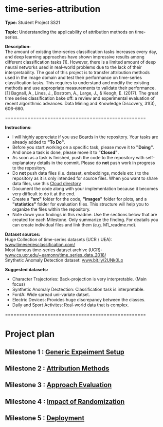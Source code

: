 # time-series-attribution

**Type:**
Student Project SS21

**Topic:**
Understanding the applicability of attribution methods on time-series.

**Description:**  
The amount of existing time-series classification tasks increases every day, and deep learning approaches have shown impressive results among different classification tasks [1]. However, there is a limited amount of deep neural networks used in real-world problems due to the lack of their interpretability. The goal of this project is to transfer attribution methods used in the image domain and test their performance on time-series classification tasks. This requires to understand and modify the existing methods and use appropriate measurements to validate their performance.
[1] Bagnall, A., Lines, J., Bostrom, A., Large, J., & Keogh, E. (2017). The great time series classification bake off: a review and experimental evaluation of recent algorithmic advances. Data Mining and Knowledge Discovery, 31(3), 606-660.

==================================================

**Instructions:**
- I will highly appreciate if you use [Boards](https://git.opendfki.de/mercier/time-series-attribution/-/boards) in the repository. Your tasks are already added to **"To Do"**.
- Before you start working on a specific task, please move it to **"Doing"**. And once a task is done, please move it to **"Closed"**.
- As soon as a task is finished, push the code to the repository with self-explanatory details in the commit. Please do **not** push work in progress to the repository.
- Do **not** push data files (i.e. dataset, embeddings, models etc.) to the repository as it is only intended for source files. When you want to share data files, use this [Cloud directory](https://cloud.dfki.de/owncloud/index.php/s/N6sAe7DJRPPksP6)
- Document the code along with your implementation because it becomes very difficult to do it at the end.
- Create a **"src"** folder for the code, **"images"** folder for plots, and a **"statistics"** folder for evaluation files. This structure will help you to organize the files within the repository.
- Note down your findings in this readme. Use the sections below that are created for each Milestone. Only summarize the finding. For deatails you can create individual files and link them (e.g. M1_readme.md).

**Dataset sources:**  
Huge Collection of time-series datasets (UCR / UEA): www.timeseriesclassification.com/  
Most famous time-series dataset archive (UCR): www.cs.ucr.edu/~eamonn/time_series_data_2018/  
Snythetic Anomaly Detection dataset: www.bit.ly/2UNk0Lo


**Suggested datasets:**  
- Character Trajectories: Back-projection is very interpretable. (Main focus)
- Synthetic Anomaly Dectection: Classification task is interpretable.
- FordA: Wide spread uni-variate datset.
- Electric Devices: Provides huge discrepancy between the classes.
- Daily and Sport Activites: Real-world data that is complex.



==================================================

# Project plan

## Milestone 1 : [Generic Expeiment Setup](https://git.opendfki.de/mercier/time-series-attribution/-/milestones/1)

## Milestone 2 : [Attribution Methods](https://git.opendfki.de/mercier/time-series-attribution/-/milestones/2)

## Milestone 3 : [Approach Evaluation](https://git.opendfki.de/mercier/time-series-attribution/-/milestones/3)

## Milestone 4 : [Impact of Randomization](https://git.opendfki.de/mercier/time-series-attribution/-/milestones/4)

## Milestone 5 : [Deployment](https://git.opendfki.de/mercier/time-series-attribution/-/milestones/5)
